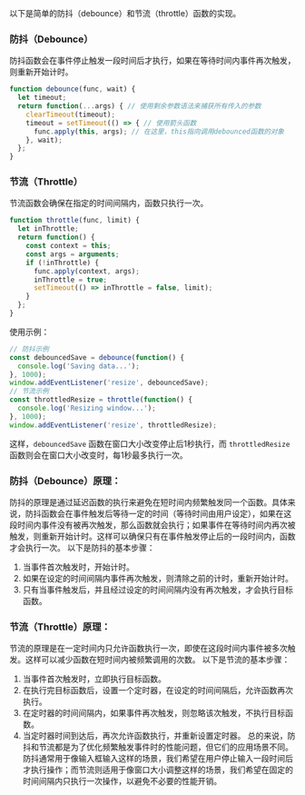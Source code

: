 
以下是简单的防抖（debounce）和节流（throttle）函数的实现。

### 防抖（Debounce）

防抖函数会在事件停止触发一段时间后才执行，如果在等待时间内事件再次触发，则重新开始计时。

```javascript
function debounce(func, wait) {
  let timeout;
  return function(...args) { // 使用剩余参数语法来捕获所有传入的参数
    clearTimeout(timeout);
    timeout = setTimeout(() => { // 使用箭头函数
      func.apply(this, args); // 在这里，this指向调用debounced函数的对象
    }, wait);
  };
}
```

### 节流（Throttle）

节流函数会确保在指定的时间间隔内，函数只执行一次。

```javascript
function throttle(func, limit) {
  let inThrottle;
  return function() {
    const context = this;
    const args = arguments;
    if (!inThrottle) {
      func.apply(context, args);
      inThrottle = true;
      setTimeout(() => inThrottle = false, limit);
    }
  };
}
```

使用示例：

```javascript
// 防抖示例
const debouncedSave = debounce(function() {
  console.log('Saving data...');
}, 1000);
window.addEventListener('resize', debouncedSave);
// 节流示例
const throttledResize = throttle(function() {
  console.log('Resizing window...');
}, 1000);
window.addEventListener('resize', throttledResize);
```

这样，`debouncedSave` 函数在窗口大小改变停止后1秒执行，而 `throttledResize` 函数则会在窗口大小改变时，每1秒最多执行一次。


### 防抖（Debounce）原理：

防抖的原理是通过延迟函数的执行来避免在短时间内频繁触发同一个函数。具体来说，防抖函数会在事件触发后等待一定的时间（等待时间由用户设定），如果在这段时间内事件没有被再次触发，那么函数就会执行；如果事件在等待时间内再次被触发，则重新开始计时。这样可以确保只有在事件触发停止后的一段时间内，函数才会执行一次。
以下是防抖的基本步骤：

1. 当事件首次触发时，开始计时。
2. 如果在设定的时间间隔内事件再次触发，则清除之前的计时，重新开始计时。
3. 只有当事件触发后，并且经过设定的时间间隔内没有再次触发，才会执行目标函数。

### 节流（Throttle）原理：

节流的原理是在一定时间内只允许函数执行一次，即使在这段时间内事件被多次触发。这样可以减少函数在短时间内被频繁调用的次数。
以下是节流的基本步骤：

1. 当事件首次触发时，立即执行目标函数。
2. 在执行完目标函数后，设置一个定时器，在设定的时间间隔后，允许函数再次执行。
3. 在定时器的时间间隔内，如果事件再次触发，则忽略该次触发，不执行目标函数。
4. 当定时器时间到达后，再次允许函数执行，并重新设置定时器。
   总的来说，防抖和节流都是为了优化频繁触发事件时的性能问题，但它们的应用场景不同。防抖通常用于像输入框输入这样的场景，我们希望在用户停止输入一段时间后才执行操作；而节流则适用于像窗口大小调整这样的场景，我们希望在固定的时间间隔内只执行一次操作，以避免不必要的性能开销。
